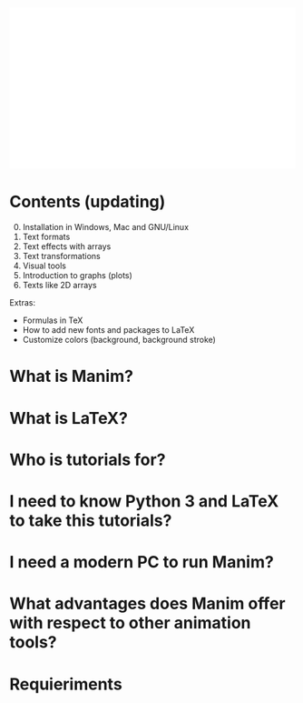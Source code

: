 <p align="center"><img src ="/_title.gif" /></p>

# Contents (updating)
0. Installation in Windows, Mac and GNU/Linux
1. Text formats
2. Text effects with arrays
3. Text transformations
4. Visual tools
5. Introduction to graphs (plots)
6. Texts like 2D arrays

Extras:
* Formulas in TeX
* How to add new fonts and packages to LaTeX
* Customize colors (background, background stroke)

# What is Manim?

# What is LaTeX?

# Who is tutorials for?

# I need to know Python 3 and LaTeX to take this tutorials?

# I need a modern PC to run Manim?

# What advantages does Manim offer with respect to other animation tools?

# Requieriments
